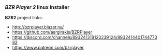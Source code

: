 ### *BZR Player 2* linux installer

**BZR2** project links:

* http://bzrplayer.blazer.nu/
* https://github.com/aargirakis/BZRPlayer
* https://discord.com/channels/893241318120239124/893241440174477382
* https://www.patreon.com/bzrplayer
